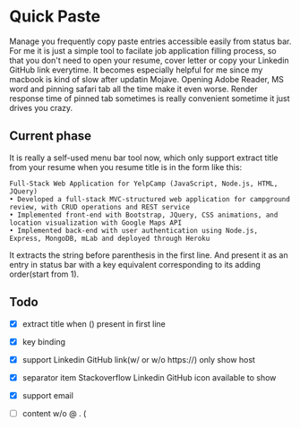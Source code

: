 # Quick Paste
Manage you frequently copy paste entries accessible easily from status bar. For me it is just a simple tool to facilate job application filling process, so that you don't need to open your resume, cover letter or copy your Linkedin GitHub link everytime. It becomes especially helpful for me since my macbook is kind of slow after updatin Mojave. Opening Adobe Reader, MS word and pinning safari tab all the time make it even worse. Render response time of pinned tab sometimes is really convenient sometime it just drives you crazy.   
## Current phase
It is really a self-used menu bar tool now, which only support extract title from your resume when you resume title is in the form like this:
```
Full-Stack Web Application for YelpCamp (JavaScript, Node.js, HTML, JQuery)
• Developed a full-stack MVC-structured web application for campground review, with CRUD operations and REST service
• Implemented front-end with Bootstrap, JQuery, CSS animations, and location visualization with Google Maps API
• Implemented back-end with user authentication using Node.js, Express, MongoDB, mLab and deployed through Heroku
```
It extracts the string before parenthesis in the first line. And present it as an entry in status bar with a key equivalent corresponding to its adding order(start from 1).  
## Todo
- [x] extract title when () present in first line
- [x] key binding
- [x] support Linkedin GitHub link(w/ or w/o https://) only show host
- [x] separator item Stackoverflow Linkedin GitHub icon available to show 
- [x] support email
- [ ] content w/o @ . (


